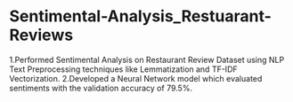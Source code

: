 # Sentimental-Analysis_Restuarant-Reviews

1.Performed Sentimental Analysis on Restaurant Review Dataset using NLP Text Preprocessing techniques like Lemmatization and TF-IDF Vectorization.
2.Developed a Neural Network model which evaluated sentiments with the validation accuracy of 79.5%.
